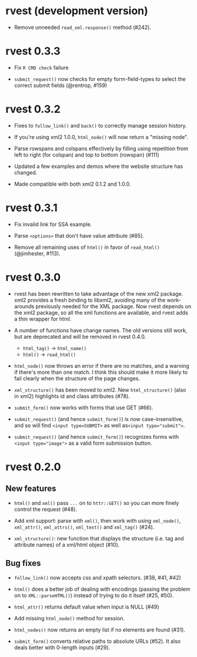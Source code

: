 # rvest (development version)

* Remove unneeded `read_xml.response()` method (#242).

# rvest 0.3.3

* Fix `R CMD check` failure

* `submit_request()` now checks for empty form-field-types to select the
   correct submit fields (@rentrop, #159)

# rvest 0.3.2

* Fixes to `follow_link()` and `back()` to correctly manage session history.

* If you're using xml2 1.0.0, `html_node()` will now return a "missing node".

* Parse rowspans and colspans effectively by filling using repetition from 
  left to right (for colspan) and top to bottom (rowspan) (#111)

* Updated a few examples and demos where the website structure has
  changed.

* Made compatible with both xml2 0.1.2 and 1.0.0.

# rvest 0.3.1

* Fix invalid link for SSA example.

* Parse `<options>` that don't have value attribute (#85).

* Remove all remaining uses of `html()` in favor of `read_html()` 
  (@jimhester, #113).

# rvest 0.3.0

* rvest has been rewritten to take advantage of the new xml2 package. xml2 
  provides a fresh binding to libxml2, avoiding many of the work-arounds 
  previously needed for the XML package. Now rvest depends on the xml2 
  package, so all the xml functions are available, and rvest adds a thin 
  wrapper for html. 
  
* A number of functions have change names. The old versions still work,
  but are deprecated and will be removed in rvest 0.4.0.
  
  * `html_tag()` -> `html_name()`
  * `html()` -> `read_html()`

* `html_node()` now throws an error if there are no matches, and a warning
  if there's more than one match. I think this should make it more likely to
  fail clearly when the structure of the page changes.

* `xml_structure()` has been moved to xml2. New `html_structure()` (also in 
  xml2) highlights id and class attributes (#78).

* `submit_form()` now works with forms that use GET (#66).

* `submit_request()` (and hence `submit_form()`) is now case-insensitive, 
  and so will find `<input type=SUBMIT>` as well as`<input type="submit">`.
  
* `submit_request()` (and hence `submit_form()`) recognizes forms with 
  `<input type="image">` as a valid form submission button.
  
# rvest 0.2.0

## New features

* `html()` and `xml()` pass `...` on to `httr::GET()` so you can more
  finely control the request (#48).

* Add xml support: parse with `xml()`, then work with using `xml_node()`,
  `xml_attr()`, `xml_attrs()`, `xml_text()` and `xml_tag()` (#24).

* `xml_structure()`: new function that displays the structure (i.e. tag
  and attribute names) of a xml/html object (#10).

## Bug fixes

* `follow_link()` now accepts css and xpath selectors. (#38, #41, #42)

* `html()` does a better job of dealing with encodings (passing the
  problem on to `XML::parseHTML()`) instead of trying to do it itself 
  (#25, #50).

* `html_attr()` returns default value when input is NULL (#49)

* Add missing `html_node()` method for session.

* `html_nodes()` now returns an empty list if no elements are found (#31).

* `submit_form()` converts relative paths to absolute URLs (#52).
  It also deals better with 0-length inputs (#29).
